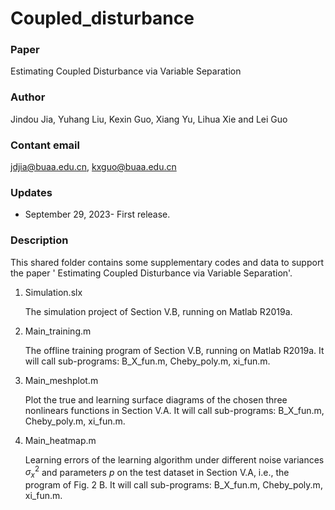 # Coupled_disturbance
### Paper 

Estimating Coupled Disturbance via Variable Separation

### Author

Jindou Jia, Yuhang Liu, Kexin Guo, Xiang Yu, Lihua Xie and Lei Guo

### Contant email

jdjia@buaa.edu.cn, kxguo@buaa.edu.cn

### Updates

- September 29, 2023- First release.

### Description

This shared folder contains some supplementary codes and data to support the paper ' Estimating Coupled Disturbance via Variable Separation'. 

1. Simulation.slx

   The simulation project of Section V.B, running on Matlab R2019a.

2. Main_training.m

   The offline training program of Section V.B, running on Matlab R2019a. It will call sub-programs: B_X_fun.m, Cheby_poly.m, xi_fun.m.

3. Main_meshplot.m

   Plot the true and learning surface diagrams of the chosen three nonlinears functions in Section V.A. It will call sub-programs: B_X_fun.m, Cheby_poly.m, xi_fun.m.

4. Main_heatmap.m

   Learning errors of the learning algorithm under different noise variances ${\sigma}_x^2$ and parameters $p$ on the test dataset in Section V.A, i.e., the program of Fig. 2 B.  It will call sub-programs: B_X_fun.m, Cheby_poly.m, xi_fun.m.
